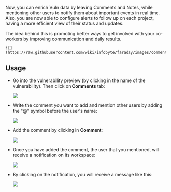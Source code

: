Now, you can enrich Vuln data by leaving Comments and Notes, while mentioning other users to notify them about important events in real time. Also, you are now able to configure alerts to follow up on each project, having a more efficient view of their status and updates.

The idea behind this is promoting better ways to get involved with your co-workers by improving communication and daily results. 

    ![](https://raw.githubusercontent.com/wiki/infobyte/faraday/images/comments/comments.gif)

## Usage

* Go into the vulnerability preview (by clicking in the name of the vulnerability). Then click on **Comments** tab: 

    ![](https://raw.githubusercontent.com/wiki/infobyte/faraday/images/comments/comments_tab.png)

* Write the comment you want to add and mention other users by adding the "@" symbol before the user's name:

    ![](https://raw.githubusercontent.com/wiki/infobyte/faraday/images/comments/writing_comment.png)

* Add the comment by clicking in **Comment**:

    ![](https://raw.githubusercontent.com/wiki/infobyte/faraday/images/comments/adding_comment.png)

* Once you have added the comment, the user that you mentioned, will receive a notification on its workspace:

    ![](https://raw.githubusercontent.com/wiki/infobyte/faraday/images/comments/comment_notification.png)

* By clicking on the notification, you will receive a message like this:

    ![](https://raw.githubusercontent.com/wiki/infobyte/faraday/images/comments/notification_opened.png)